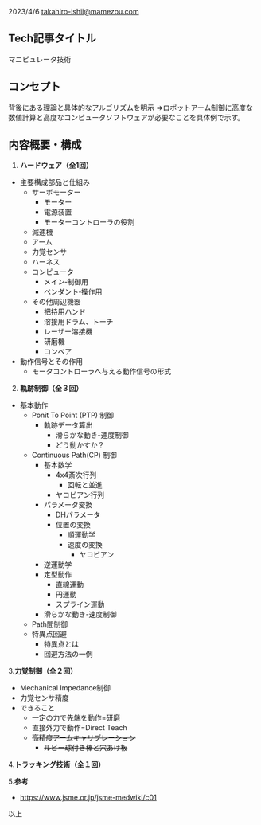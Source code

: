 2023/4/6 takahiro-ishii@mamezou.com

## Tech記事タイトル
マニピュレータ技術


## コンセプト
 背後にある理論と具体的なアルゴリズムを明示
 ⇒ロボットアーム制御に高度な数値計算と高度なコンピュータソフトウェアが必要なことを具体例で示す。

## 内容概要・構成
1. **ハードウェア（全1回）**
 - 主要構成部品と仕組み
   - サーボモーター
     - モーター
     - 電源装置
     -  モーターコントローラの役割
   - 減速機
   - アーム
   - 力覚センサ
   - ハーネス
   - コンピュータ
     -  メイン‐制御用
     -  ペンダント‐操作用
    - その他周辺機器
      -  把持用ハンド
      -  溶接用ドラム、トーチ
      -  レーザー溶接機
      -  研磨機
      -  コンベア
 - 動作信号とその作用
    - モータコントローラへ与える動作信号の形式
 
2. **軌跡制御（全３回）**
 - 基本動作
   - Ponit To Point (PTP) 制御
     -  軌跡データ算出
        - 滑らかな動き-速度制御
        - どう動かすか？
   - Continuous Path(CP) 制御
     -  基本数学
        - 4x4斎次行列
          -  回転と並進
        - ヤコビアン行列
     - パラメータ変換
       - DHパラメータ
       - 位置の変換
          - 順運動学
          - 速度の変換
            - ヤコビアン
     - 逆運動学
     - 定型動作
       - 直線運動
       - 円運動
       - スプライン運動
     - 滑らかな動き-速度制御
    - Path間制御
    - 特異点回避
      - 特異点とは
      - 回避方法の一例

3.**力覚制御（全２回）**
 - Mechanical Impedance制御
 - 力覚センサ精度
 - できること
   - 一定の力で先端を動作=研磨
   - 直接外力で動作=Direct Teach
   - ~~高精度アームキャリブレーション~~
     -  ~~ルビー球付き棒と穴あけ板~~
  
4.**トラッキング技術（全１回）**

5.**参考**
- https://www.jsme.or.jp/jsme-medwiki/c01

 以上